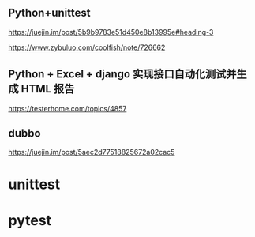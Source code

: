 ## Python+unittest

https://juejin.im/post/5b9b9783e51d450e8b13995e#heading-3

https://www.zybuluo.com/coolfish/note/726662

## Python + Excel + django 实现接口自动化测试并生成 HTML 报告 

https://testerhome.com/topics/4857

## dubbo

https://juejin.im/post/5aec2d77518825672a02cac5

# unittest

# pytest